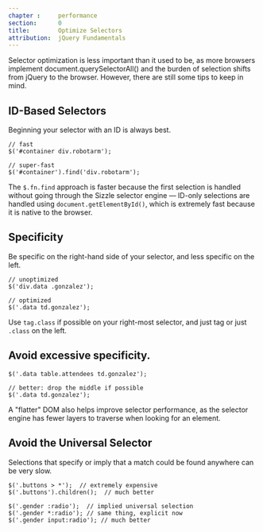 ```yaml
---
chapter :     performance
section:      0
title:        Optimize Selectors
attribution:  jQuery Fundamentals
---
```


Selector optimization is less important than it used to be, as more browsers implement document.querySelectorAll() and the burden of selection shifts from jQuery to the browser. However, there are still some tips to keep in mind.

## ID-Based Selectors

Beginning your selector with an ID is always best.

    // fast
    $('#container div.robotarm');

    // super-fast
    $('#container').find('div.robotarm');

The `$.fn.find` approach is faster because the first selection is handled
without going through the Sizzle selector engine — ID-only selections are
handled using `document.getElementById()`, which is extremely fast because it is
native to the browser.

## Specificity

Be specific on the right-hand side of your selector, and less specific on the
left.

    // unoptimized
    $('div.data .gonzalez');

    // optimized
    $('.data td.gonzalez');

Use `tag.class` if possible on your right-most selector, and just tag or just
`.class` on the left.

## Avoid excessive specificity.

    $('.data table.attendees td.gonzalez');

    // better: drop the middle if possible
    $('.data td.gonzalez');

A "flatter" DOM also helps improve selector performance, as the selector engine
has fewer layers to traverse when looking for an element.

## Avoid the Universal Selector

Selections that specify or imply that a match could be found anywhere can be
very slow.

    $('.buttons > *');  // extremely expensive
    $('.buttons').children();  // much better

    $('.gender :radio');  // implied universal selection
    $('.gender *:radio'); // same thing, explicit now
    $('.gender input:radio'); // much better
